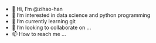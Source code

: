 - 👋 Hi, I’m @zihao-han
- 👀 I’m interested in data science and python programming
- 🌱 I’m currently learning git
- 💞️ I’m looking to collaborate on ...
- 📫 How to reach me ...

<!---
zihao-han/zihao-han is a ✨ special ✨ repository because its `README.md` (this file) appears on your GitHub profile.
You can click the Preview link to take a look at your changes.
--->
